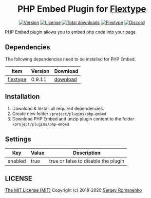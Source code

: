 <h1 align="center">PHP Embed Plugin for <a href="http://flextype.org/">Flextype</a></h1>

<p align="center">
<a href="https://github.com/flextype-plugins/php-embed/releases"><img alt="Version" src="https://img.shields.io/github/release/flextype-plugins/php-embed.svg?label=version&color=black"></a> <a href="https://github.com/flextype-plugins/php-embed"><img src="https://img.shields.io/badge/license-MIT-blue.svg?color=black" alt="License"></a> <a href="https://github.com/flextype-plugins/php-embed"><img src="https://img.shields.io/github/downloads/flextype-plugins/php-embed/total.svg?color=black" alt="Total downloads"></a> <a href="https://github.com/flextype/flextype"><img src="https://img.shields.io/badge/Flextype-0.9.11-green.svg?color=black" alt="Flextype"></a> <a href=""><img src="https://img.shields.io/discord/423097982498635778.svg?logo=discord&color=black&label=Discord%20Chat" alt="Discord"></a>
</p>

PHP Embed plugin allows you to embed php code into your page.

## Dependencies

The following dependencies need to be installed for PHP Embed.

| Item | Version | Download |
|---|---|---|
| [flextype](https://github.com/flextype/flextype) | 0.9.11 | [download](https://github.com/flextype/flextype/releases) |

## Installation

1. Download & Install all required dependencies.
2. Create new folder `/project/plugins/php-embed`
3. Download PHP Embed and unzip plugin content to the folder `/project/plugins/php-embed`

## Settings

| Key | Value | Description |
|---|---|---|
| enabled | true | true or false to disable the plugin |

## LICENSE
[The MIT License (MIT)](https://github.com/flextype-plugins/php-embed/blob/master/LICENSE.txt)
Copyright (c) 2018-2020 [Sergey Romanenko](https://github.com/Awilum)
